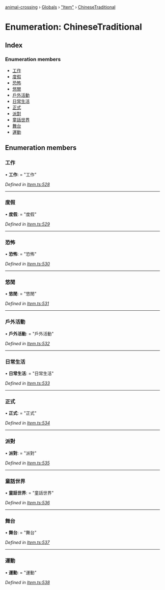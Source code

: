 [animal-crossing](../README.md) › [Globals](../globals.md) › ["Item"](../modules/_item_.md) › [ChineseTraditional](_item_.chinesetraditional.md)

# Enumeration: ChineseTraditional

## Index

### Enumeration members

* [工作](_item_.chinesetraditional.md#工作)
* [度假](_item_.chinesetraditional.md#度假)
* [恐怖](_item_.chinesetraditional.md#恐怖)
* [悠閒](_item_.chinesetraditional.md#悠閒)
* [戶外活動](_item_.chinesetraditional.md#戶外活動)
* [日常生活](_item_.chinesetraditional.md#日常生活)
* [正式](_item_.chinesetraditional.md#正式)
* [派對](_item_.chinesetraditional.md#派對)
* [童話世界](_item_.chinesetraditional.md#童話世界)
* [舞台](_item_.chinesetraditional.md#舞台)
* [運動](_item_.chinesetraditional.md#運動)

## Enumeration members

###  工作

• **工作**: = "工作"

*Defined in [Item.ts:528](https://github.com/Norviah/animal-crossing/blob/f22c64d/module/types/Item.ts#L528)*

___

###  度假

• **度假**: = "度假"

*Defined in [Item.ts:529](https://github.com/Norviah/animal-crossing/blob/f22c64d/module/types/Item.ts#L529)*

___

###  恐怖

• **恐怖**: = "恐怖"

*Defined in [Item.ts:530](https://github.com/Norviah/animal-crossing/blob/f22c64d/module/types/Item.ts#L530)*

___

###  悠閒

• **悠閒**: = "悠閒"

*Defined in [Item.ts:531](https://github.com/Norviah/animal-crossing/blob/f22c64d/module/types/Item.ts#L531)*

___

###  戶外活動

• **戶外活動**: = "戶外活動"

*Defined in [Item.ts:532](https://github.com/Norviah/animal-crossing/blob/f22c64d/module/types/Item.ts#L532)*

___

###  日常生活

• **日常生活**: = "日常生活"

*Defined in [Item.ts:533](https://github.com/Norviah/animal-crossing/blob/f22c64d/module/types/Item.ts#L533)*

___

###  正式

• **正式**: = "正式"

*Defined in [Item.ts:534](https://github.com/Norviah/animal-crossing/blob/f22c64d/module/types/Item.ts#L534)*

___

###  派對

• **派對**: = "派對"

*Defined in [Item.ts:535](https://github.com/Norviah/animal-crossing/blob/f22c64d/module/types/Item.ts#L535)*

___

###  童話世界

• **童話世界**: = "童話世界"

*Defined in [Item.ts:536](https://github.com/Norviah/animal-crossing/blob/f22c64d/module/types/Item.ts#L536)*

___

###  舞台

• **舞台**: = "舞台"

*Defined in [Item.ts:537](https://github.com/Norviah/animal-crossing/blob/f22c64d/module/types/Item.ts#L537)*

___

###  運動

• **運動**: = "運動"

*Defined in [Item.ts:538](https://github.com/Norviah/animal-crossing/blob/f22c64d/module/types/Item.ts#L538)*
